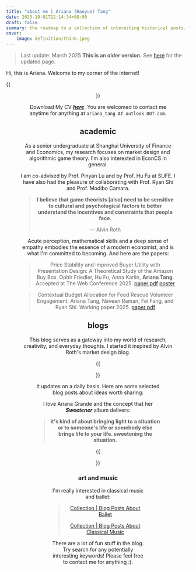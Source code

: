 ```yaml
---
title: "about me | Ariana (Haoyue) Tang"
date: 2023-10-01T22:14:34+08:00
draft: false
summary: the roadmap to a collection of interesting historical posts. freshly updated.
cover:
    image: definition/think.jpeg
---
```


> Last update: March 2025 **This is an older version.** See [here](/about/) for the updated page.

Hi, this is Ariana. Welcome to my corner of the internet!

{{<figure align="center" src="/bio/profile_photo.jpeg" caption="August, 2023, Stanford. Taken by a Canon EOS M50m2.">}}

Download My CV [***here***](/files/ariana_tang_cv.pdf). You are welcomed to contact me anytime for anything at `ariana_tang AT outlook DOT com`.

## academic

As a senior undergraduate at Shanghai University of Finance and Economics, my research focuses on market design and algorithmic game theory. I'm also interested in EconCS in general.

I am co-advised by Prof. Pinyan Lu and by Prof. Hu Fu at SUFE. I have also had the pleasure of collaborating with Prof. Ryan Shi and Prof. Modibo Camara.

> **I believe that game theorists [also] need to be sensitive to cultural and psychological factors to better understand the incentives and constraints that people face.**
>
> –– Alvin Roth

Acute perception, mathematical skills and a deep sense of empathy embodies the essence of a modern economist, and is what I'm committed to becoming. And here are the papers:

> Price Stability and Improved Buyer Utility with Presentation Design: A Theoretical Study of the Amazon Buy Box. Ophir Friedler, Hu Fu, Anna Karlin, **Ariana Tang**. Accepted at The Web Conference 2025. [paper pdf](/files/Friedler_et_al_PriceStabilityPresentation-WWW.pdf) [poster](/files/bottle_of_bubbles-poster.pdf)

> Contextual Budget Allocation for Food Rescue Volunteer Engagement. Ariana Tang, Naveen Raman, Fei Fang, and Ryan Shi. Working paper 2025. [paper pdf](/files/ContextualBudgetBandit4FoodRescue_Arxiv.pdf)

## blogs

This blog serves as a gateway into my world of research, creativity, and everyday thoughts. I started it inspired by Alvin Roth's market design blog.

{{<figure align="center" src="/tattooed_heart/al_and_chen_and_me.jpeg" caption="A picture of Al and me and Alex Chan, at the SITE session of behavioral econ, it kinda solidified my passion for market design. Pic taken 2023 summer." >}}

It updates on a daily basis. Here are some selected blog posts about ideas worth sharing:

I love Ariana Grande and the concept that her ***Sweetener*** album delivers:

> **it's kind of about bringing light to a situation or to someone's life or somebody else brings life to your life. sweetening the situation.**

{{<figure align="center" src="/tattooed_heart/work_ethic.jpeg" caption="the post about [***my work ethics***](/posts/b_graph/): the more authentic and genuine it is, the better it will work for you">}}

### art and music

I'm really interested in classical music and ballet:

> [Collection | Blog Posts About Ballet](/posts/ballet_posts_collection/)
>
> [Collection | Blog Posts About Classical Music](/posts/updated_classical_music_series/)

There are a lot of fun stuff in the blog. Try search for any potentially interesting keywords! Please feel free to contact me for anything :).